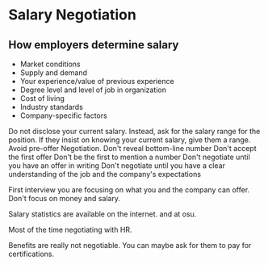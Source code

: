 # Salary Negotiation

## How employers determine salary

- Market conditions
- Supply and demand
- Your experience/value of previous experience
- Degree level and level of job in organization
- Cost of living
- Industry standards
- Company-specific factors

Do not disclose your current salary. Instead, ask for the salary range for the position. If they insist on knowing your current salary, give them a range.
Avoid pre-offer Negotiation.
Don't reveal bottom-line number
Don't accept the first offer
Don't be the first to mention a number
Don't negotiate until you have an offer in writing
Don't negotiate until you have a clear understanding of the job and the company's expectations

First interview you are focusing on what you and the company can offer. Don't focus on money and salary.

Salary statistics are available on the internet. and at osu.

Most of the time negotiating with HR.

Benefits are really not negotiable. You can maybe ask for them to pay for certifications.
